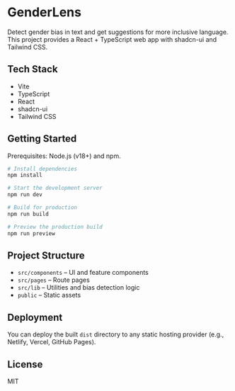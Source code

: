 # GenderLens

Detect gender bias in text and get suggestions for more inclusive language. This project provides a React + TypeScript web app with shadcn-ui and Tailwind CSS.

## Tech Stack

- Vite
- TypeScript
- React
- shadcn-ui
- Tailwind CSS

## Getting Started

Prerequisites: Node.js (v18+) and npm.

```sh
# Install dependencies
npm install

# Start the development server
npm run dev

# Build for production
npm run build

# Preview the production build
npm run preview
```

## Project Structure

- `src/components` – UI and feature components
- `src/pages` – Route pages
- `src/lib` – Utilities and bias detection logic
- `public` – Static assets

## Deployment

You can deploy the built `dist` directory to any static hosting provider (e.g., Netlify, Vercel, GitHub Pages).

## License

MIT
